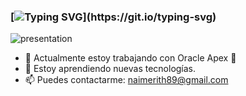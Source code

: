 ### [![Typing SVG](https://readme-typing-svg.herokuapp.com?font=Edu+NSW+ACT+Foundation&size=22&duration=6000&color=F70000&center=verdadero&vCenter=verdadero&lines=%C2%A1Hola!+;%F0%9F%91%A9%E2%80%8D%F0%9F%92%BB+Te+invito+a+explorar+mis+proyectos...)](https://git.io/typing-svg)

![presentation](https://user-images.githubusercontent.com/89501132/178649674-403efa69-afed-4efd-8ec6-5d3fa333994a.gif)

- 🔭 Actualmente estoy trabajando con Oracle Apex 🌟
- 🌱 Estoy aprendiendo nuevas tecnologías. 
- 📫 Puedes contactarme: naimerith89@gmail.com




